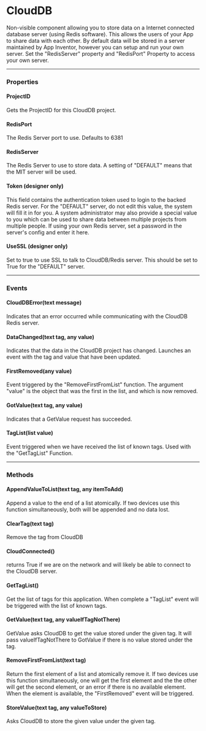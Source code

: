 # CloudDB

Non-visible component allowing you to store data on a Internet connected database server (using Redis software). This allows the users of your App to share data with each other. By default data will be stored in a server maintained by App Inventor, however you can setup and run your own server. Set the "RedisServer" property and "RedisPort" Property to access your own server.

---

### Properties

#### ProjectID

Gets the ProjectID for this CloudDB project.

#### RedisPort

The Redis Server port to use. Defaults to 6381

#### RedisServer

The Redis Server to use to store data. A setting of "DEFAULT" means that the MIT server will be used.

#### Token (designer only)

This field contains the authentication token used to login to the backed Redis server. For the "DEFAULT" server, do not edit this value, the system will fill it in for you. A system administrator may also provide a special value to you which can be used to share data between multiple projects from multiple people. If using your own Redis server, set a password in the server's config and enter it here.

#### UseSSL (designer only)

Set to true to use SSL to talk to CloudDB/Redis server. This should be set to True for the "DEFAULT" server.

---

### Events

#### CloudDBError(text message)

Indicates that an error occurred while communicating with the CloudDB Redis server.

#### DataChanged(text tag, any value)

Indicates that the data in the CloudDB project has changed. Launches an event with the tag and value that have been updated.

#### FirstRemoved(any value)

Event triggered by the "RemoveFirstFromList" function. The argument "value" is the object that was the first in the list, and which is now removed.

#### GotValue(text tag, any value)

Indicates that a GetValue request has succeeded.

#### TagList(list value)

Event triggered when we have received the list of known tags. Used with the "GetTagList" Function.

---

### Methods

#### AppendValueToList(text tag, any itemToAdd)

Append a value to the end of a list atomically. If two devices use this function simultaneously, both will be appended and no data lost.

#### ClearTag(text tag)

Remove the tag from CloudDB

#### CloudConnected()

returns True if we are on the network and will likely be able to connect to the CloudDB server.

#### GetTagList()

Get the list of tags for this application. When complete a "TagList" event will be triggered with the list of known tags.

#### GetValue(text tag, any valueIfTagNotThere)

GetValue asks CloudDB to get the value stored under the given tag. It will pass valueIfTagNotThere to GotValue if there is no value stored under the tag.

#### RemoveFirstFromList(text tag)

Return the first element of a list and atomically remove it. If two devices use this function simultaneously, one will get the first element and the the other will get the second element, or an error if there is no available element. When the element is available, the "FirstRemoved" event will be triggered.

#### StoreValue(text tag, any valueToStore)

Asks CloudDB to store the given value under the given tag.

